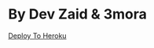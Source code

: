 # By Dev Zaid & 3mora



[Deploy To Heroku](https://dashboard.heroku.com/new?template=https://github.com/3morra/Quran)
